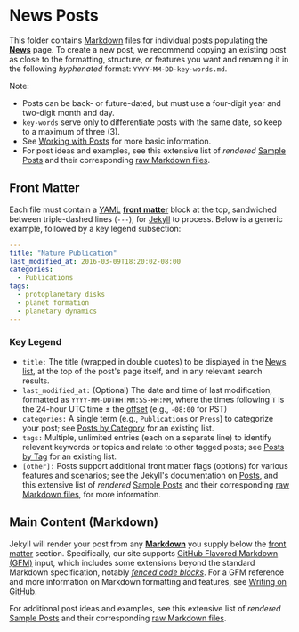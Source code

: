 # News Posts
This folder contains [Markdown](https://www.markdownguide.org/) files for individual posts populating the [**News**](https://unlv-spg.github.io/news/) page.
To create a new post, we recommend copying an existing post as close to the formatting, structure, or features you want and renaming it in the following *hyphenated* format: `YYYY-MM-DD-key-words.md`.

Note:
- Posts can be back- or future-dated, but must use a four-digit year and two-digit month and day.
- `key-words` serve only to differentiate posts with the same date, so keep to a maximum of three (3).
- See [Working with Posts](https://mmistakes.github.io/minimal-mistakes/docs/posts/) for more basic information.
- For post ideas and examples, see this extensive list of *rendered* [Sample Posts](https://mmistakes.github.io/minimal-mistakes/year-archive/) and their corresponding [raw Markdown files](https://github.com/mmistakes/minimal-mistakes/tree/gh-pages-3.1.6/_posts).


## Front Matter
Each file must contain a [YAML](https://yaml.org/) [**front matter**](https://jekyllrb.com/docs/front-matter/) block at the top, sandwiched between triple-dashed lines (`---`), for [Jekyll](https://jekyllrb.com/) to process.
Below is a generic example, followed by a key legend subsection:
```yaml
---
title: "Nature Publication"
last_modified_at: 2016-03-09T18:20:02-08:00
categories:
  - Publications
tags:
  - protoplanetary disks
  - planet formation
  - planetary dynamics
---
```
### Key Legend
- `title:` The title (wrapped in double quotes) to be displayed in the [News list](http://unlv-spg.github.io/news/), at the top of the post's page itself, and in any relevant search results.
- `last_modified_at:` (Optional) The date and time of last modification, formatted as `YYYY-MM-DDTHH:MM:SS-HH:MM`, where the times following `T` is the 24-hour UTC time $\pm$ the [offset](https://en.wikipedia.org/wiki/UTC_offset) (e.g., `-08:00` for PST)
- `categories:` A single term (e.g., `Publications` or `Press`) to categorize your post; see [Posts by Category](http://unlv-spg.github.io/categories/) for an existing list.
- `tags:` Multiple, unlimited entries (each on a separate line) to identify relevant keywords or topics and relate to other tagged posts; see [Posts by Tag](http://unlv-spg.github.io/tags/) for an existing list.
- `[other]:` Posts support additional front matter flags (options) for various features and scenarios; see the Jekyll's documentation on [Posts](https://jekyllrb.com/docs/posts/), and this extensive list of *rendered* [Sample Posts](https://mmistakes.github.io/minimal-mistakes/year-archive/) and their corresponding [raw Markdown files](https://github.com/mmistakes/minimal-mistakes/tree/gh-pages-3.1.6/_posts), for more information.


## Main Content (Markdown)
Jekyll will render your post from any [**Markdown**](https://www.markdownguide.org/) you supply below the [front matter](#Front-Matter) section.
Specifically, our site supports [GitHub Flavored Markdown (GFM)](https://github.github.com/gfm/) input, which includes some extensions beyond the standard Markdown specification, notably [_fenced code blocks_](https://github.github.com/gfm/#fenced-code-blocks).
For a GFM reference and more information on Markdown formatting and features, see [Writing on GitHub](https://docs.github.com/en/github/writing-on-github).

For additional post ideas and examples, see this extensive list of *rendered* [Sample Posts](https://mmistakes.github.io/minimal-mistakes/year-archive/) and their corresponding [raw Markdown files](https://github.com/mmistakes/minimal-mistakes/tree/gh-pages-3.1.6/_posts).
